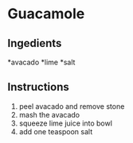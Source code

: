 # Guacamole
## Ingedients
*avacado
*lime
*salt
## Instructions
1. peel avacado and remove stone
2. mash the avacado
3. squeeze lime juice into bowl
4. add one teaspoon salt
